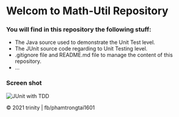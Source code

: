 # Welcom to Math-Util Repository

### You will find in this repository the following stuff:
* The Java source used to demonstrate 
the Unit Test level.
* The JUnit source code regarding to 
Unit Testing level.
* .gitignore file and README.md file
to manage the content of this repository.
* ...

 ### Screen shot
![JUnit with TDD](https://github.com/trinity-fptu/math-util/blob/main/images/math-util-intro.png)

© 2021 trinity | fb/phamtrongtai1601